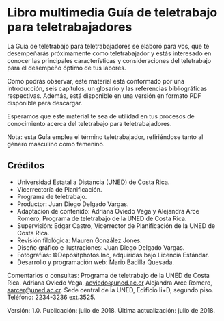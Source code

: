 # Libro multimedia Guía de teletrabajo para teletrabajadores
La Guía de teletrabajo para teletrabajadores se elaboró para vos, que te desempeñarás próximamente como teletrabajador y estás interesado en conocer las principales características y consideraciones del teletrabajo para el desempeño óptimo de tus labores.

Como podrás observar, este material está conformado por una introducción, seis capítulos, un glosario y las referencias bibliográficas respectivas. Además, está disponible en una versión en formato PDF disponible para descargar.

Esperamos que este material te sea de utilidad en tus procesos de conocimiento acerca del teletrabajo para teletrabajadores.

Nota: esta Guía emplea el término teletrabajador, refiriéndose tanto al género masculino como femenino.

## Créditos

* Universidad Estatal a Distancia (UNED) de Costa Rica.
* Vicerrectoría de Planificación.
* Programa de teletrabajo.
* Productor: Juan Diego Delgado Vargas.
* Adaptación de contenido: Adriana Oviedo Vega y Alejandra Arce Romero, Programa de teletrabajo de la UNED de Costa Rica.
* Supervisión: Edgar Castro, Vicerrector de Planificación de la UNED de Costa Rica.
* Revisión filológica: Mauren González Jones.
* Diseño gráfico e ilustraciones: Juan Diego Delgado Vargas.
* Fotografías: ©Depositphotos.Inc, adquiridas bajo Licencia Estándar.
* Desarrollo y programación web: Mario Badilla Quesada.

Comentarios o consultas:
Programa de teletrabajo de la UNED de Costa Rica.
Adriana Oviedo Vega,
aoviedo@uned.ac.cr
Alejandra Arce Romero,
aarcer@uned.ac.cr.
Sede central de la UNED, Edificio Ii+D, segundo piso.
Teléfono: 2234-3236 ext.3525.

Versión: 1.0.
Publicación: julio de 2018.
Última actualización: julio de 2018.
